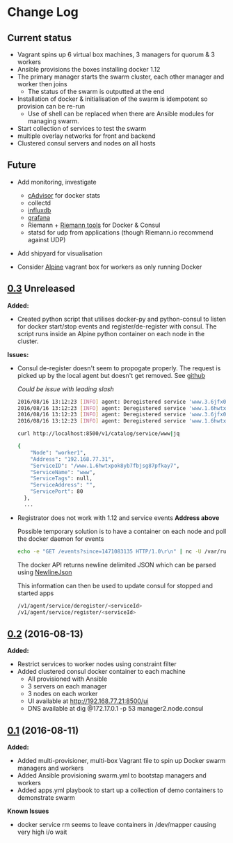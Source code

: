 # Change Log

## Current status
- Vagrant spins up 6 virtual box machines, 3 managers for quorum & 3 workers
- Ansible provisions the boxes installing docker 1.12
- The primary manager starts the swarm cluster, each other manager and worker then joins
  - The status of the swarm is outputted at the end
- Installation of docker & initialisation of the swarm is idempotent so provision can be re-run
  - Use of shell can be replaced when there are Ansible modules for managing swarm.
- Start collection of services to test the swarm
- multiple overlay networks for front and backend
- Clustered consul servers and nodes on all hosts

## Future
- Add monitoring, investigate
    - [cAdvisor](https://github.com/google/cadvisor) for docker stats
    - collectd
    - [influxdb](https://influxdata.com/)
    - [grafana](https://grafana.net/)
    - Riemann + [Riemann tools](https://github.com/riemann/riemann-tools) for Docker & Consul
    - statsd for udp from applications (though Riemann.io recommend against UDP)

- Add shipyard for visualisation
- Consider [Alpine](https://github.com/maier/vagrant-alpine) vagrant box for workers as only running Docker

## [0.3]() Unreleased

**Added:**
- Created python script that utilises docker-py and python-consul to listen for docker start/stop events
and register/de-register with consul. The script runs inside an Alpine python container on each node in the cluster.

**Issues:**
- Consul de-register doesn't seem to propogate properly. The request is picked up by the local agent but doesn't get removed. See [github](https://github.com/hashicorp/consul/issues/1188)

    *Could be issue with leading slash*

    ```bash
    2016/08/16 13:12:23 [INFO] agent: Deregistered service 'www.3.6jfx071h4fe14es85kddyuqd4'
    2016/08/16 13:12:23 [INFO] agent: Deregistered service 'www.1.6hwtxpok8yb7fbjsg87pfkay7'
    2016/08/16 13:12:23 [INFO] agent: Deregistered service 'www.3.6jfx071h4fe14es85kddyuqd4'
    2016/08/16 13:12:23 [INFO] agent: Deregistered service 'www.1.6hwtxpok8yb7fbjsg87pfkay7'

    curl http://localhost:8500/v1/catalog/service/www|jq

    {
        "Node": "worker1",
        "Address": "192.168.77.31",
        "ServiceID": "/www.1.6hwtxpok8yb7fbjsg87pfkay7",
        "ServiceName": "www",
        "ServiceTags": null,
        "ServiceAddress": "",
        "ServicePort": 80
      },
      ...

    ```

- Registrator does not work with 1.12 and service events **Address above**

    Possible temporary solution is to have a container on each node and poll the docker daemon for events

    ```bash
    echo -e "GET /events?since=1471083135 HTTP/1.0\r\n" | nc -U /var/run/docker.sock
    ```

    The docker API returns newline delimited JSON which can be parsed using [NewlineJson](https://pypi.python.org/pypi/NewlineJSON/1.0)

    This information can then be used to update consul for stopped and started apps

    ```bash
    /v1/agent/service/deregister/<serviceId>
    /v1/agent/service/register/<serviceId>
    ```

## [0.2](https://github.com/jamesdmorgan/vagrant-ansible-docker-swarm/releases/tag/v0.2) (2016-08-13)

**Added:**
- Restrict services to worker nodes using constraint filter
- Added clustered consul docker container to each machine
    - All provisioned with Ansible
    - 3 servers on each manager
    - 3 nodes on each worker
    - UI available at http://192.168.77.21:8500/ui
    - DNS available at dig @172.17.0.1 -p 53 manager2.node.consul

## [0.1](https://github.com/jamesdmorgan/vagrant-ansible-docker-swarm/releases/tag/v0.1) (2016-08-11)

**Added:**
- Added multi-provisioner, multi-box Vagrant file to spin up Docker swarm managers and workers
- Added Ansible provisioning swarm.yml to bootstap managers and workers
- Added apps.yml playbook to start up a collection of demo containers to demonstrate swarm

**Known Issues**
- docker service rm seems to leave containers in /dev/mapper causing very high i/o wait
